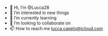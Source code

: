 - 👋 Hi, I’m @Lucca28
- 👀 I’m interested in new things
- 🌱 I’m currently learning 
- 💞️ I’m looking to collaborate on 
- 📫 How to reach me lucca.capelo@icloud.com


